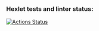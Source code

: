 ### Hexlet tests and linter status:
[![Actions Status](https://github.com/jimmy2024/layout-designer-project-58/workflows/hexlet-check/badge.svg)](https://github.com/jimmy2024/layout-designer-project-58/actions)
